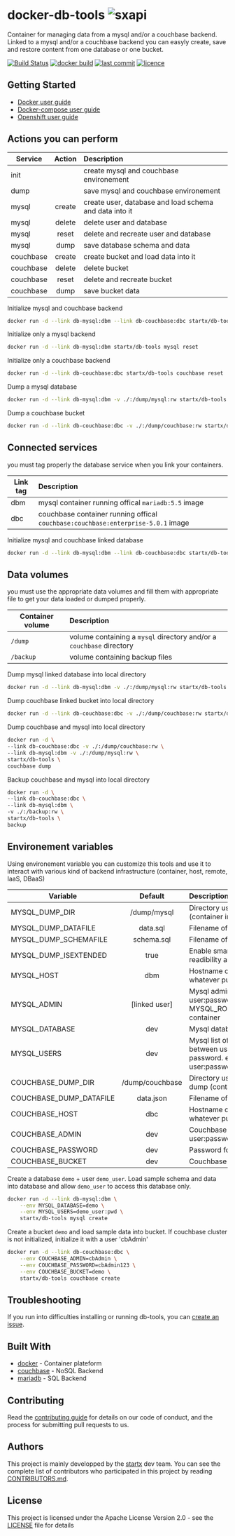 # docker-db-tools ![sxapi](https://img.shields.io/badge/latest-v0.1.6-blue.svg)

Container for managing data from a mysql and/or a couchbase backend. 
Linked to a mysql and/or a couchbase backend you can easyly create, save and restore 
content from one database or one bucket.

[![Build Status](https://travis-ci.org/startxfr/docker-db-tools.svg?branch=master)](https://travis-ci.org/startxfr/docker-db-tools) [![docker build](https://img.shields.io/docker/build/startx/db-tools.svg)](https://hub.docker.com/r/startx/db-tools/) [![last commit](https://img.shields.io/github/last-commit/startxfr/docker-db-tools.svg)](https://github.com/startxfr/docker-db-tools) [![licence](https://img.shields.io/github/license/startxfr/docker-db-tools.svg)](https://github.com/startxfr/docker-db-tools) 

## Getting Started

- [Docker user guide](https://github.com/startxfr/docker-db-tools/tree/master/docs/USE_docker.md)
- [Docker-compose user guide](https://github.com/startxfr/docker-db-tools/tree/master/docs/USE_compose.md)
- [Openshift user guide](https://github.com/startxfr/docker-db-tools/tree/master/docs/USE_openshift.md)

## Actions you can perform

| Service   | Action   | Description
|-----------|:--------:|:---------------
| init      |          | create mysql and couchbase environement
| dump      |          | save mysql and couchbase environement
| mysql     | create   | create user, database and load schema and data into it
| mysql     | delete   | delete user and database
| mysql     | reset    | delete and recreate user and database
| mysql     | dump     | save database schema and data
| couchbase | create   | create bucket and load data into it
| couchbase | delete   | delete bucket
| couchbase | reset    | delete and recreate bucket
| couchbase | dump     | save bucket data

Initialize mysql and couchbase backend
```bash
docker run -d --link db-mysql:dbm --link db-couchbase:dbc startx/db-tools init
```

Initialize only a mysql backend
```bash
docker run -d --link db-mysql:dbm startx/db-tools mysql reset
```

Initialize only a couchbase backend
```bash
docker run -d --link db-couchbase:dbc startx/db-tools couchbase reset
```

Dump a mysql database
```bash
docker run -d --link db-mysql:dbm -v ./:/dump/mysql:rw startx/db-tools mysql dump
```

Dump a couchbase bucket
```bash
docker run -d --link db-couchbase:dbc -v ./:/dump/couchbase:rw startx/db-tools couchbase dump
```

## Connected services

you must tag properly the database service when you link your containers. 

| Link tag  | Description
|-----------|:------------
| dbm       | mysql container running offical `mariadb:5.5` image
| dbc       | couchbase container running offical `couchbase:couchbase:enterprise-5.0.1` image

Initialize mysql and couchbase linked database
```bash
docker run -d --link db-mysql:dbm --link db-couchbase:dbc startx/db-tools init
```

## Data volumes

you must use the appropriate data volumes and fill them with appropriate file to get your data
loaded or dumped properly.

| Container volume   | Description
|--------------------|:------------
| `/dump`            | volume containing a `mysql` directory and/or a `couchbase` directory
| `/backup`          | volume containing backup files

Dump mysql linked database into local directory
```bash
docker run -d --link db-mysql:dbm -v ./:/dump/mysql:rw startx/db-tools mysql dump
```
Dump couchbase linked bucket into local directory
```bash
docker run -d --link db-couchbase:dbc -v ./:/dump/couchbase:rw startx/db-tools couchbase dump
```
Dump couchbase and mysql into local directory
```bash
docker run -d \
--link db-couchbase:dbc -v ./:/dump/couchbase:rw \
--link db-mysql:dbm -v ./:/dump/mysql:rw \
startx/db-tools \
couchbase dump
```
Backup couchbase and mysql into local directory
```bash
docker run -d \
--link db-couchbase:dbc \
--link db-mysql:dbm \
-v ./:/backup:rw \
startx/db-tools \
backup
```

## Environement variables

Using environement variable you can customize this tools and use it to interact with
various kind of backend infrastructure (container, host, remote, IaaS, DBaaS)

| Variable                 | Default         | Description
|--------------------------|:---------------:|:---------------
| MYSQL_DUMP_DIR           | /dump/mysql     | Directory used for save and restore mysql dump (container internal path)
| MYSQL_DUMP_DATAFILE      | data.sql        | Filename of the default sql data dump file 
| MYSQL_DUMP_SCHEMAFILE    | schema.sql      | Filename of the default sql schema dump file
| MYSQL_DUMP_ISEXTENDED    | true            | Enable smart extended dump for fast load, readibility and versioning
| MYSQL_HOST               | dbm             | Hostname of the mysql database. Could use whatever public IP or DSN.
| MYSQL_ADMIN              | [linked user]   | Mysql admin user and password (ex: user:password). Default will use root and MYSQL_ROOT_PASSWORD found into the linked container
| MYSQL_DATABASE           | dev             | Mysql database name to use or create
| MYSQL_USERS              | dev             | Mysql list of users to the database "," is separator between users and ":" between user and his password. ex : user:password,user2:user2Password,user3,user4
| COUCHBASE_DUMP_DIR       | /dump/couchbase | Directory used for save and restore couchbase dump (container internal path)
| COUCHBASE_DUMP_DATAFILE  | data.json       | Filename of the json data dump file
| COUCHBASE_HOST           | dbc             | Hostname of the couchbase database. Could use whatever public IP or DSN.
| COUCHBASE_ADMIN          | dev             | Couchbase admin user and password (ex: user:password)
| COUCHBASE_PASSWORD       | dev             | Password for the couchbase admin user
| COUCHBASE_BUCKET         | dev             | Couchbase bucket name to use or create

Create a database `demo` + user `demo_user`. Load sample schema and data into database
and allow `demo_user` to access this database only.
```bash
docker run -d --link db-mysql:dbm \
    --env MYSQL_DATABASE=demo \
    --env MYSQL_USERS=demo_user:pwd \
    startx/db-tools mysql create
```

Create a bucket `demo` and load sample data into bucket. If couchbase cluster is not initialized,
initialize it with a user 'cbAdmin'
```bash
docker run -d --link db-couchbase:dbc \
    --env COUCHBASE_ADMIN=cbAdmin \
    --env COUCHBASE_PASSWORD=cbAdmin123 \
    --env COUCHBASE_BUCKET=demo \
    startx/db-tools couchbase create
```

## Troubleshooting

If you run into difficulties installing or running db-tools, you can [create an issue](https://github.com/startxfr/docker-db-tools/issues/new).

## Built With

* [docker](https://www.docker.com/) - Container plateform
* [couchbase](https://couchbase.com/) - NoSQL Backend
* [mariadb](https://mariadb.org) - SQL Backend

## Contributing

Read the [contributing guide](https://github.com/startxfr/sxapi-core/tree/master/docs/5.Contribute.md) for details on our code of conduct, and the process for submitting pull requests to us.

## Authors

This project is mainly developped by the [startx](https://www.startx.fr) dev team. You can see the complete list of contributors who participated in this project by reading [CONTRIBUTORS.md](https://github.com/startxfr/sxapi-core/tree/master/docs/CONTRIBUTORS.md).

## License

This project is licensed under the Apache License Version 2.0 - see the [LICENSE](https://github.com/startxfr/docker-db-tools/tree/master/LICENSE) file for details
